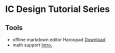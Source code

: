 # IC Design Tutorial Series

## Tools

- offline markdown editor Haroopad [Download](http://haroopress.com/user.html)
- math support [Intro.](https://www.jianshu.com/p/1ff6e833e2e6)


